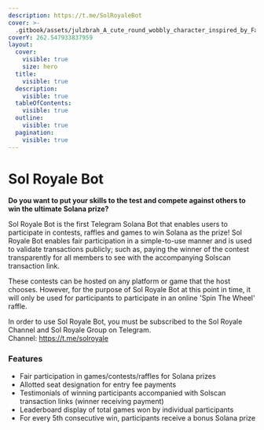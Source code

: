 ```yaml
---
description: https://t.me/SolRoyaleBot
cover: >-
  .gitbook/assets/julzbrah_A_cute_round_wobbly_character_inspired_by_Fall_Guys_si_c174e444-99e5-4911-9daf-b4e9ff01a116.png
coverY: 262.547933837959
layout:
  cover:
    visible: true
    size: hero
  title:
    visible: true
  description:
    visible: true
  tableOfContents:
    visible: true
  outline:
    visible: true
  pagination:
    visible: true
---
```


# Sol Royale Bot

**Do you want to put your skills to the test and compete against others to win the ultimate Solana prize?**

Sol Royale Bot is the first Telegram Solana Bot that enables users to participate in contests, raffles and games to win Solana as the prize! Sol Royale Bot enables fair participation in a simple-to-use manner and is used to validate transactions publicly; such as, paying the winner of the contest transparently for all members to see with the accompanying Solscan transaction link.

These contests can be hosted on any platform or game that the host chooses. However, for the purpose of Sol Royale Bot at this point in time, it will only be used for participants to participate in an online 'Spin The Wheel' raffle.

In order to use Sol Royale Bot, you must be subscribed to the Sol Royale Channel and Sol Royale Group on Telegram.\
Channel: https://t.me/solroyale

### Features

* Fair participation in games/contests/raffles for Solana prizes
* Allotted seat designation for entry fee payments
* Testimonials of winning participants accompanied with Solscan transaction links (winner receiving payment)
* Leaderboard display of total games won by individual participants
* For every 5th consecutive win, participants receive a bonus Solana prize

